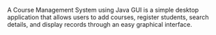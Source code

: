 A Course Management System using Java GUI is a simple desktop application that allows users to add courses, register students, search details, and display records through an easy graphical interface.
